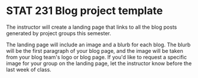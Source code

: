# STAT 231 Blog project template

The instructor will create a landing page that links to all the blog posts generated by project groups this semester. 

The landing page will include an image and a blurb for each blog. The blurb will be the first paragraph of your blog page, and the image will be taken from your blog team's logo or blog page. If you'd like to request a specific image for your group on the landing page, let the instructor know before the last week of class. 
